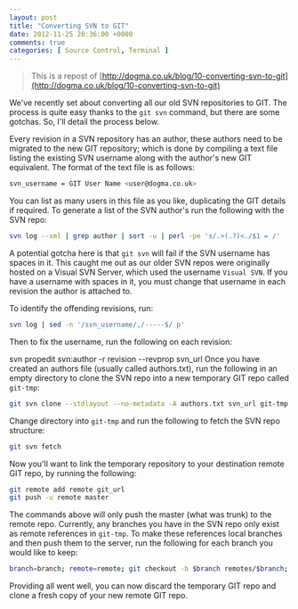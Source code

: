 ```yaml
---
layout: post
title: "Converting SVN to GIT"
date: 2012-11-25 20:36:00 +0000
comments: true
categories: [ Source Control, Terminal ]
---
```


> This is a repost of [http://dogma.co.uk/blog/10-converting-svn-to-git](http://dogma.co.uk/blog/10-converting-svn-to-git)

We've recently set about converting all our old SVN repositories to GIT. The process is quite easy thanks to the `git svn` command, but there are some gotchas. So, I'll detail the process below.

Every revision in a SVN repository has an author, these authors need to be migrated to the new GIT repository; which is done by compiling a text file listing the existing SVN username along with the author's new GIT equivalent. The format of the text file is as follows:

``` bash
svn_username = GIT User Name <user@dogma.co.uk>
```

<!--more-->

You can list as many users in this file as you like, duplicating the GIT details if required. To generate a list of the SVN author's run the following with the SVN repo:

``` bash
svn log --xml | grep author | sort -u | perl -pe 's/.>(.?)<./$1 = /'
```

A potential gotcha here is that `git svn` will fail if the SVN username has spaces in it. This caught me out as our older SVN repos were originally hosted on a Visual SVN Server, which used the username `Visual SVN`.  If you have a username with spaces in it, you must change that username in each revision the author is attached to.

To identify the offending revisions, run:

``` bash
svn log | sed -n '/svn_username/,/-----$/ p'
```

Then to fix the username, run the following on each revision:

svn propedit svn:author -r revision --revprop svn_url
Once you have created an authors file (usually called authors.txt), run the following in an empty directory to clone the SVN repo into a new temporary GIT repo called `git-tmp`:

``` bash
git svn clone --stdlayout --no-metadata -A authors.txt svn_url git-tmp
```

Change directory into `git-tmp` and run the following to fetch the SVN repo structure:

``` bash
git svn fetch
```

Now you'll want to link the temporary repository to your destination remote GIT repo, by running the following:

``` bash
git remote add remote git_url
git push -u remote master
```

The commands above will only push the master (what was trunk) to the remote repo. Currently, any branches you have in the SVN repo only exist as remote references in `git-tmp`. To make these references local branches and then push them to the server, run the following for each branch you would like to keep:

``` bash
branch=branch; remote=remote; git checkout -b $branch remotes/$branch; git push -u $remote $branch; git checkout master
```

Providing all went well, you can now discard the temporary GIT repo and clone a fresh copy of your new remote GIT repo.